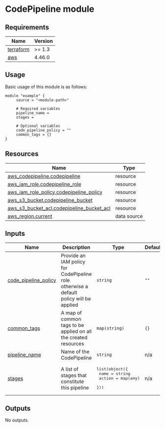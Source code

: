 # CodePipeline module

<!-- BEGIN_TF_DOCS -->
## Requirements

| Name | Version |
|------|---------|
| <a name="requirement_terraform"></a> [terraform](#requirement\_terraform) | >= 1.3 |
| <a name="requirement_aws"></a> [aws](#requirement\_aws) | 4.46.0 |
## Usage
Basic usage of this module is as follows:
```hcl
module "example" {
	 source = "<module-path>"

	 # Required variables
	 pipeline_name = 
	 stages = 

	 # Optional variables
	 code_pipeline_policy = ""
	 common_tags = {}
}
```
## Resources

| Name | Type |
|------|------|
| [aws_codepipeline.codepipeline](https://registry.terraform.io/providers/hashicorp/aws/4.46.0/docs/resources/codepipeline) | resource |
| [aws_iam_role.codepipeline_role](https://registry.terraform.io/providers/hashicorp/aws/4.46.0/docs/resources/iam_role) | resource |
| [aws_iam_role_policy.codepipeline_policy](https://registry.terraform.io/providers/hashicorp/aws/4.46.0/docs/resources/iam_role_policy) | resource |
| [aws_s3_bucket.codepipeline_bucket](https://registry.terraform.io/providers/hashicorp/aws/4.46.0/docs/resources/s3_bucket) | resource |
| [aws_s3_bucket_acl.codepipeline_bucket_acl](https://registry.terraform.io/providers/hashicorp/aws/4.46.0/docs/resources/s3_bucket_acl) | resource |
| [aws_region.current](https://registry.terraform.io/providers/hashicorp/aws/4.46.0/docs/data-sources/region) | data source |
## Inputs

| Name | Description | Type | Default | Required |
|------|-------------|------|---------|:--------:|
| <a name="input_code_pipeline_policy"></a> [code\_pipeline\_policy](#input\_code\_pipeline\_policy) | Provide an IAM policy for CodePipeline role otherwise a default policy will be applied | `string` | `""` | no |
| <a name="input_common_tags"></a> [common\_tags](#input\_common\_tags) | A map of common tags to be applied on all the created resources | `map(string)` | `{}` | no |
| <a name="input_pipeline_name"></a> [pipeline\_name](#input\_pipeline\_name) | Name of the CodePipeline | `string` | n/a | yes |
| <a name="input_stages"></a> [stages](#input\_stages) | A list of stages that constitute this pipeline | <pre>list(object({<br>    name   = string<br>    action = map(any)<br>  }))</pre> | n/a | yes |
## Outputs

No outputs.
<!-- END_TF_DOCS -->
